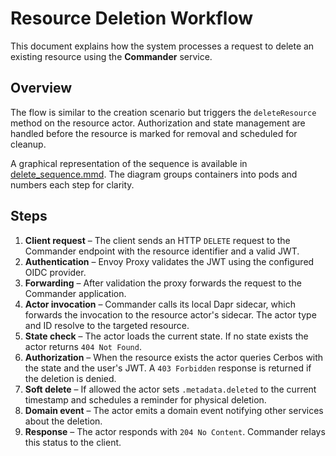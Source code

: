 # Resource Deletion Workflow

This document explains how the system processes a request to delete an existing resource using the **Commander** service.

## Overview
The flow is similar to the creation scenario but triggers the `deleteResource` method on the resource actor. Authorization and state management are handled before the resource is marked for removal and scheduled for cleanup.

A graphical representation of the sequence is available in [delete_sequence.mmd](delete_sequence.mmd). The diagram groups containers into pods and numbers each step for clarity.

## Steps
1. **Client request** – The client sends an HTTP `DELETE` request to the Commander endpoint with the resource identifier and a valid JWT.
2. **Authentication** – Envoy Proxy validates the JWT using the configured OIDC provider.
3. **Forwarding** – After validation the proxy forwards the request to the Commander application.
4. **Actor invocation** – Commander calls its local Dapr sidecar, which forwards the invocation to the resource actor's sidecar. The actor type and ID resolve to the targeted resource.
5. **State check** – The actor loads the current state. If no state exists the actor returns `404 Not Found`.
6. **Authorization** – When the resource exists the actor queries Cerbos with the state and the user's JWT. A `403 Forbidden` response is returned if the deletion is denied.
7. **Soft delete** – If allowed the actor sets `.metadata.deleted` to the current timestamp and schedules a reminder for physical deletion.
8. **Domain event** – The actor emits a domain event notifying other services about the deletion.
9. **Response** – The actor responds with `204 No Content`. Commander relays this status to the client.
